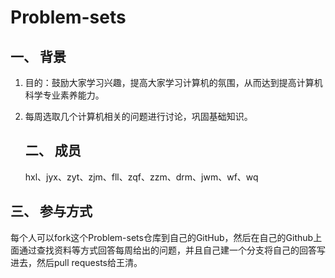 # Problem-sets

## 一、 背景

1. 目的：鼓励大家学习兴趣，提高大家学习计算机的氛围，从而达到提高计算机科学专业素养能力。

2. 每周选取几个计算机相关的问题进行讨论，巩固基础知识。

   ## 二、 成员

   hxl、jyx、zyt、zjm、fll、zqf、zzm、drm、jwm、wf、wq

## 三、 参与方式

每个人可以fork这个Problem-sets仓库到自己的GitHub，然后在自己的Github上面通过查找资料等方式回答每周给出的问题，并且自己建一个分支将自己的回答写进去，然后pull requests给王清。




